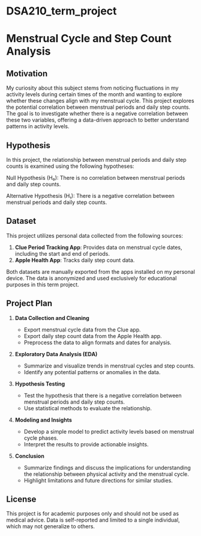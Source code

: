 # DSA210_term_project
# Menstrual Cycle and Step Count Analysis

## Motivation

My curiosity about this subject stems from noticing fluctuations in my activity levels during certain times of the month and wanting to explore whether these changes align with my menstrual cycle. This project explores the potential correlation between menstrual periods and daily step counts. The goal is to investigate whether there is a negative correlation between these two variables, offering a data-driven approach to better understand patterns in activity levels.

## Hypothesis
In this project, the relationship between menstrual periods and daily step counts is examined using the following hypotheses:

Null Hypothesis (H₀):
There is no correlation between menstrual periods and daily step counts. 

Alternative Hypothesis (H₁):
There is a negative correlation between menstrual periods and daily step counts.

## Dataset

This project utilizes personal data collected from the following sources:
1. **Clue Period Tracking App**: Provides data on menstrual cycle dates, including the start and end of periods.
2. **Apple Health App**: Tracks daily step count data.

Both datasets are manually exported from the apps installed on my personal device. The data is anonymized and used exclusively for educational purposes in this term project.

## Project Plan

1. **Data Collection and Cleaning**
   - Export menstrual cycle data from the Clue app.
   - Export daily step count data from the Apple Health app.
   - Preprocess the data to align formats and dates for analysis.

2. **Exploratory Data Analysis (EDA)**
   - Summarize and visualize trends in menstrual cycles and step counts.
   - Identify any potential patterns or anomalies in the data.

3. **Hypothesis Testing**
   - Test the hypothesis that there is a negative correlation between menstrual periods and daily step counts.
   - Use statistical methods to evaluate the relationship.

4. **Modeling and Insights**
   - Develop a simple model to predict activity levels based on menstrual cycle phases.
   - Interpret the results to provide actionable insights.

5. **Conclusion**
   - Summarize findings and discuss the implications for understanding the relationship between physical activity and the menstrual cycle.
   - Highlight limitations and future directions for similar studies.


## License

This project is for academic purposes only and should not be used as medical advice. Data is self-reported and limited to a single individual, which may not generalize to others.
